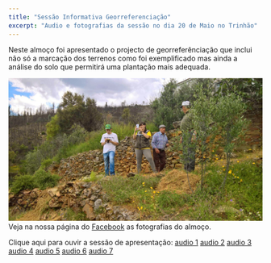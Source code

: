 ```yaml
---
title: "Sessão Informativa Georreferenciação"
excerpt: "Audio e fotografias da sessão no dia 20 de Maio no Trinhão"
---
```


Neste almoço foi apresentado o projecto de georreferênciação que inclui não só a marcação dos terrenos como foi exemplificado mas ainda a análise do solo que permitirá uma plantação mais adequada.

![primeiras medições](https://raw.githubusercontent.com/trinhaonomapa/trinhaonomapa.github.io/master/assets/images/georreferenciacao.jpg)
Veja na nossa página do [Facebook](https://www.facebook.com/trinhaonomapa/) as fotografias do almoço.

Clique aqui para ouvir a sessão de apresentação:
[audio 1](https://drive.google.com/open?id=162H92S6DesBA8Mn40CmTO06VnRYF1d5e)
[audio 2](https://drive.google.com/open?id=1k0ruL8F6tbXmP7FD11TXMFQmMCJRuPYQ)
[audio 3](https://drive.google.com/open?id=1gYubFCx17UpDlUGH3QFLfu8BrkGKsmVZ)
[audio 4](https://drive.google.com/open?id=10rqPpdawbwe_wyisftQ6dKz6BThA_NRg)
[audio 5](https://drive.google.com/open?id=1zCcUKcCMURm57giVRTOdovb1j36M2efK)
[audio 6](https://drive.google.com/open?id=1d4azyAfR7iD-X8AlDSqpC2j9OSYnB1Ti)
[audio 7](https://drive.google.com/open?id=1Vc2ivgigJeVnxfC1Px3fmKM8vLQk1loO)

